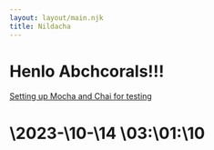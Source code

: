 ```yaml
---
layout: layout/main.njk
title: Nildacha
---
```


# Henlo Abchcorals!!!

[Setting up Mocha and Chai for testing](/mocha-chai-setup)

# \2023-\10-\14 \03:\01:\10 
